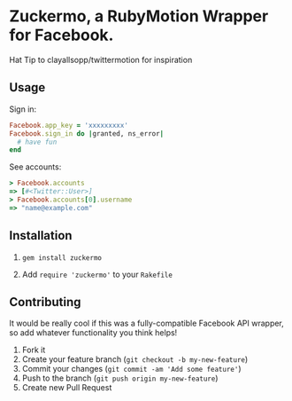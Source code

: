 # Zuckermo, a RubyMotion Wrapper for Facebook.

Hat Tip to clayallsopp/twittermotion for inspiration

## Usage

Sign in:

```ruby
Facebook.app_key = 'xxxxxxxxx'
Facebook.sign_in do |granted, ns_error|
  # have fun
end
```

See accounts:

```ruby
> Facebook.accounts
=> [#<Twitter::User>]
> Facebook.accounts[0].username
=> "name@example.com"
```

## Installation

1. `gem install zuckermo`

2. Add `require 'zuckermo'` to your `Rakefile`

## Contributing

It would be really cool if this was a fully-compatible Facebook API wrapper, so add whatever functionality you think helps!

1. Fork it
2. Create your feature branch (`git checkout -b my-new-feature`)
3. Commit your changes (`git commit -am 'Add some feature'`)
4. Push to the branch (`git push origin my-new-feature`)
5. Create new Pull Request
